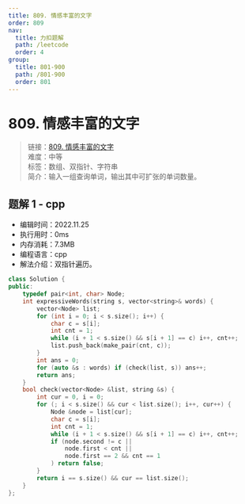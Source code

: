 ```yaml
---
title: 809. 情感丰富的文字
order: 809
nav:
  title: 力扣题解
  path: /leetcode
  order: 4
group:
  title: 801-900
  path: /801-900
  order: 801
---
```


# 809. 情感丰富的文字

> 链接：[809. 情感丰富的文字](https://leetcode.cn/problems/expressive-words/)  
> 难度：中等  
> 标签：数组、双指针、字符串  
> 简介：输入一组查询单词，输出其中可扩张的单词数量。

## 题解 1 - cpp

- 编辑时间：2022.11.25
- 执行用时：0ms
- 内存消耗：7.3MB
- 编程语言：cpp
- 解法介绍：双指针遍历。

```cpp
class Solution {
public:
    typedef pair<int, char> Node;
    int expressiveWords(string s, vector<string>& words) {
        vector<Node> list;
        for (int i = 0; i < s.size(); i++) {
            char c = s[i];
            int cnt = 1;
            while (i + 1 < s.size() && s[i + 1] == c) i++, cnt++;
            list.push_back(make_pair(cnt, c));
        }
        int ans = 0;
        for (auto &s : words) if (check(list, s)) ans++;
        return ans;
    }
    bool check(vector<Node> &list, string &s) {
        int cur = 0, i = 0;
        for (; i < s.size() && cur < list.size(); i++, cur++) {
            Node &node = list[cur];
            char c = s[i];
            int cnt = 1;
            while (i + 1 < s.size() && s[i + 1] == c) i++, cnt++;
            if (node.second != c ||
                node.first < cnt ||
                node.first == 2 && cnt == 1
            ) return false;
        }
        return i == s.size() && cur == list.size();
    }
};
```
